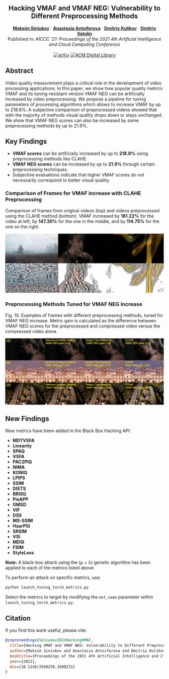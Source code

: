 <p align="center">

  <h2 align="center">Hacking VMAF and VMAF NEG: Vulnerability to Different Preprocessing Methods</h2>
  <p align="center">
    <a href="https://scholar.google.com/citations?user=Siniukov"><strong>Maksim Siniukov</strong></a>
    ·  
    <a href="https://scholar.google.com/citations?hl=en&user=lJ-GGU8AAAAJ"><strong>Anastasia Antsiferova</strong></a>
    ·
    <a href="https://scholar.google.com/citations?user=G4o5vpAAAAAJ"><strong>Dmitriy Kulikov</strong></a>
    ·
    <a href="https://scholar.google.com/citations?user=545J9E4AAAAJ"><strong>Dmitriy Vatolin</strong></a>
    <br>
    Published in: <em>AICCC '21: Proceedings of the 2021 4th Artificial Intelligence and Cloud Computing Conference</em>
    <br>
    </br>
        <a href="https://arxiv.org/abs/2107.04510">
        <img src="https://img.shields.io/badge/arXiv-2107.04510-b31b1b.svg" alt="arXiv"></a>
        <a href="https://dl.acm.org/doi/10.1145/3508259.3508272">
        <img src="https://img.shields.io/badge/ACM-10.1145%2F3508259.3508272-blue" alt="ACM Digital Library"></a>
     </br>
  </p>

</p>

## Abstract

Video quality measurement plays a critical role in the development of video processing applications. In this paper, we show how popular quality metrics VMAF and its tuning-resistant version VMAF NEG can be artificially increased by video preprocessing. We propose a pipeline for tuning parameters of processing algorithms which allows to increase VMAF by up to 218.8%. A subjective comparison of preprocessed videos showed that with the majority of methods visual quality drops down or stays unchanged. We show that VMAF NEG scores can also be increased by some preprocessing methods by up to 21.9%.

## Key Findings

- **VMAF scores** can be artificially increased by up to **218.8%** using preprocessing methods like CLAHE.
- **VMAF NEG scores** can be increased by up to **21.9%** through certain preprocessing techniques.
- Subjective evaluations indicate that higher VMAF scores do not necessarily correspond to better visual quality.

### Comparison of Frames for VMAF increase with CLAHE Preprocessing

Comparison of frames from original videos (top) and videos preprocessed using the CLAHE method (bottom). VMAF increased by **181.22%** for the video at left, by **147.30%** for the one in the middle, and by **114.75%** for the one on the right.

![CLAHE Comparison](./res/VMAF.png)

### Preprocessing Methods Tuned for VMAF NEG Increase

Fig. 10. Examples of frames with different preprocessing methods, tuned for VMAF NEG increase. Metric gain is calculated as the difference between VMAF NEG scores for the preprocessed and compressed video versus the compressed video alone.

![VMAF NEG Preprocessing Comparison](./res/VMAF_neg.png)


## New Findings

New metrics have been added in the Black Box Hacking API:

- **MDTVSFA**
- **Linearity**
- **SPAQ**
- **VSFA**
- **PAC2PIQ**
- **NIMA**
- **KONIQ**
- **LPIPS**
- **SSIM**
- **DISTS**
- **BRISQ**
- **PieAPP**
- **GMSD**
- **VIF**
- **DSS**
- **MS-SSIM**
- **HaarPSI**
- **SRSIM**
- **VSI**
- **MDSI**
- **FSIM**
- **StyleLoss**

**Note:** A black-box attack using the (μ + λ) genetic algorithm has been applied to each of the metrics listed above.

To perform an attack on specific metrics, use:

```bash
python launch_tuning_torch_metrics.py
```
Select the metrics to target by modifying the ```met_name``` parameter within ```launch_tuning_torch_metrics.py```.

## Citation
If you find this work useful, please cite:

```bibtex
@inproceedings{Siniukov2021HackingVMAF,
  title={Hacking VMAF and VMAF NEG: Vulnerability to Different Preprocessing Methods},
  author={Maksim Siniukov and Anastasia Antsiferova and Dmitriy Kulikov and Dmitriy Vatolin},
  booktitle={Proceedings of the 2021 4th Artificial Intelligence and Cloud Computing Conference (AICCC)},
  year={2021},
  doi={10.1145/3508259.3508272}
}
